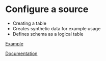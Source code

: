 # Configure a source

- Creating a table
- Creates synthetic data for example usage
- Defines schema as a logical table

[Example](../examples/create_source.sql)

[Documentation](https://docs.cloudera.com/csa-ce/1.6.0/getting-started/topics/csa-ce-create-table.html
)
